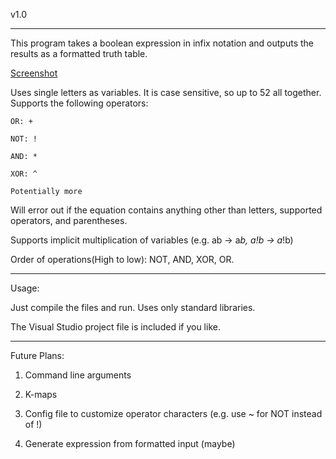 v1.0
_____
This program takes a boolean expression in infix notation and outputs the results as a formatted truth table. 

[Screenshot](http://imgur.com/sdvYtNG)

Uses single letters as variables. It is case sensitive, so up to 52 all together.
Supports the following operators:

	OR: +
	
	NOT: !
	
	AND: *
	
	XOR: ^
	
	Potentially more

Will error out if the equation contains anything other than letters, supported operators, and parentheses.

Supports implicit multiplication of variables (e.g. ab -> a*b, a!b -> a*!b)

Order of operations(High to low): NOT, AND, XOR, OR.
____

Usage:

Just compile the files and run. Uses only standard libraries.

The Visual Studio project file is included if you like.
____

Future Plans:

1. Command line arguments

2. K-maps

3. Config file to customize operator characters (e.g. use ~ for NOT instead of !)

4. Generate expression from formatted input (maybe)
